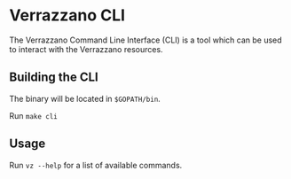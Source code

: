 # Verrazzano CLI

The Verrazzano Command Line Interface (CLI) is a tool which can be used to interact with the Verrazzano resources.

## Building the CLI

The binary will be located in `$GOPATH/bin`.

Run `make cli`

## Usage

Run `vz --help` for a list of available commands.


